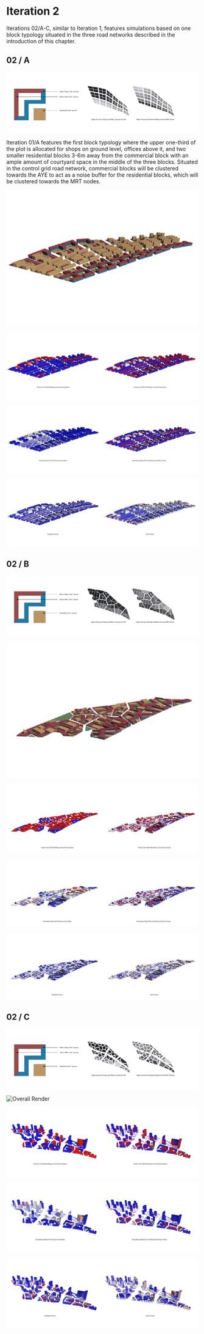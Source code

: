 # Iteration 2

Iterations 02/A-C, similar to Iteration 1, features simulations based on one block typology situated in the three road networks described in the introduction of this chapter.

## 02 / A
![Typology Diagram](./imgs/t2r2_diagram.png)

Iteration 01/A features the first block typology where the upper one-third of the plot is allocated for shops on ground level, offices above it, and two smaller residential blocks 3-6m away from the commercial block with an ample amount of courtyard space in the middle of the three blocks. Situated in the control grid road network, commercial blocks will be clustered towards the AYE to act as a noise buffer for the residential blocks, which will be clustered towards the MRT nodes.

![Overall Render](./imgs/edited_t2r2.png)

![.](./imgs/t2r2_gbgw.png)

![.](./imgs/t2r2_passiveview.png)

![.](./imgs/t2r2_daylightsolar.png)

## 02 / B
![Typology Diagram](./imgs/t2r3_diagram.png)

![Overall Render](./imgs/edited_t2r3.png)

![.](./imgs/t2r3_gbgw.png)

![.](./imgs/t2r3_passiveview.png)

![.](./imgs/t2r3_daylightsolar.png)


## 02 / C
![Typology Diagram](./imgs/T2R1_diagram.png)

![Overall Render](./imgs/edit_t2r1.png)

![.](./imgs/t2r1_gbgw.png)

![.](./imgs/t2r1_passiveview.png)

![.](./imgs/t2r1_daylightsolar.png)





